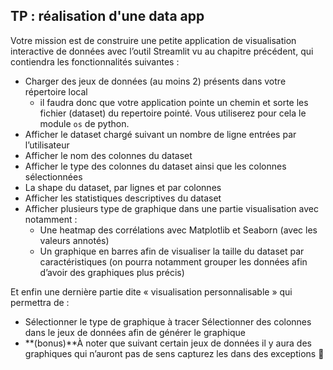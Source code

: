## TP : réalisation d'une data app 

Votre mission est de construire une petite application de visualisation interactive de données avec l’outil Streamlit vu au chapitre précédent, qui contiendra les fonctionnalités suivantes :   

* Charger des jeux de données (au moins 2) présents dans votre répertoire local
	* il faudra donc que votre application pointe un chemin et sorte les fichier (dataset) du repertoire pointé. Vous utiliserez pour cela le module `os` de python.
* Afficher le dataset chargé suivant un nombre de ligne entrées par l’utilisateur
* Afficher le nom des colonnes du dataset 
* Afficher le type des colonnes du dataset ainsi que les colonnes sélectionnées 
* La shape du dataset, par lignes et par colonnes
* Afficher les statistiques descriptives du dataset
* Afficher plusieurs type de graphique dans une partie visualisation avec notamment : 
	* Une heatmap des corrélations avec Matplotlib et Seaborn (avec les valeurs annotés)
	* Un graphique en barres afin de visualiser la taille du dataset par caractéristiques (on pourra notamment grouper les données afin d’avoir des graphiques plus précis)

Et enfin une dernière partie dite « visualisation personnalisable » qui permettra de : 

* Sélectionner le type de graphique à tracer
Sélectionner des colonnes dans le jeux de données afin de générer le graphique
* **(bonus)**À noter que suivant certain jeux de données il y aura des graphiques qui n’auront pas de sens capturez les dans des exceptions 🧐
